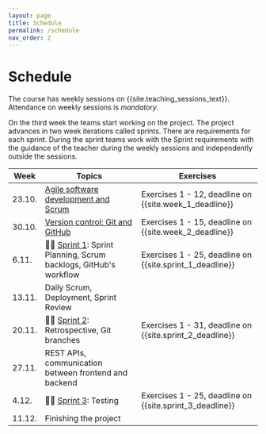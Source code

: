```yaml
---
layout: page
title: Schedule
permalink: /schedule
nav_order: 2
---
```


# Schedule

The course has weekly sessions on {{site.teaching_sessions_text}}. Attendance on weekly sessions is _mandatory_.

On the third week the teams start working on the project. The project advances in two week iterations called sprints. There are requirements for each sprint. During the sprint teams work with the Sprint requirements with the guidance of the teacher during the weekly sessions and independently outside the sessions.

| Week   | Topics                                                                       | Exercises                                                |
| ------ | ---------------------------------------------------------------------------- | -------------------------------------------------------- |
| 23.10. | [Agile software development and Scrum](/agile-software-development)          | Exercises 1 - 12, deadline on {{site.week_1_deadline}}    |
| 30.10. | [Version control: Git and GitHub](/git)                                      | Exercises 1 - 15, deadline on {{site.week_2_deadline}}   |
| 6.11.  | 🏃‍♂️ [Sprint 1](/sprint-1): Sprint Planning, Scrum backlogs, GitHub's workflow | Exercises 1 - 25, deadline on {{site.sprint_1_deadline}} |
| 13.11. | Daily Scrum, Deployment, Sprint Review                                       |                                                          |
| 20.11. | 🏃‍♂️ [Sprint 2](/sprint-2): Retrospective, Git branches                          | Exercises 1 - 31, deadline on {{site.sprint_2_deadline}} |
| 27.11. | REST APIs, communication between frontend and backend                        |                                                          |
| 4.12.  | 🏃‍♂️ [Sprint 3](/sprint-3): Testing                                            | Exercises 1 - 25, deadline on {{site.sprint_3_deadline}} |
| 11.12. | Finishing the project                         |                                                          |
